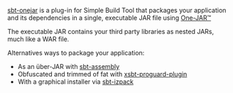 [sbt-onejar][1] is a plug-in for Simple Build Tool that packages your application and its
dependencies in a single, executable JAR file using [One-JAR&trade;](http://one-jar.sourceforge.net)

The executable JAR contains your third party libraries as nested JARs, much like a WAR file.

Alternatives ways to package your application:

* As an &uuml;ber-JAR with [sbt-assembly][2]
* Obfuscated and trimmed of fat with [xsbt-proguard-plugin][3]
* With a graphical installer via [sbt-izpack][4]

[1]: https://github.com/retronym/sbt-onejar
[2]: https://github.com/eed3si9n/sbt-assembly
[3]: https://github.com/siasia/xsbt-proguard-plugin
[4]: http://software.clapper.org/sbt-izpack/